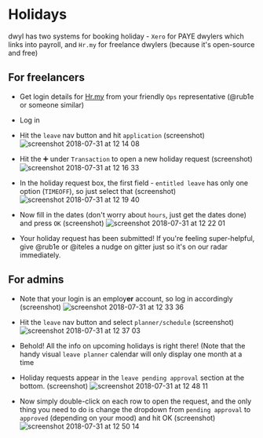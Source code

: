 # Holidays

dwyl has two systems for booking holiday - `Xero` for PAYE dwylers which links into payroll, and `Hr.my` for freelance dwylers (because it's open-source and free)

## For freelancers

* Get login details for [Hr.my](https://hr.my) from your friendly `Ops` representative (@rub1e or someone similar)
* Log in

* Hit the `leave` nav button and hit `application` (screenshot)
![screenshot 2018-07-31 at 12 14 08](https://user-images.githubusercontent.com/11595920/43456442-6ecfc422-94bb-11e8-9878-8a40c88f06b9.png)

* Hit the ➕ under `Transaction` to open a new holiday request (screenshot)
![screenshot 2018-07-31 at 12 16 33](https://user-images.githubusercontent.com/11595920/43456519-b171cb4a-94bb-11e8-9654-777de85e5fb6.png)

* In the holiday request box, the first field - `entitled leave` has only one option (`TIMEOFF`), so just select that (screenshot)
![screenshot 2018-07-31 at 12 19 40](https://user-images.githubusercontent.com/11595920/43456644-2dc2c474-94bc-11e8-8ae4-fcc3ea4added.png)

* Now fill in the dates (don't worry about `hours`, just get the dates done) and press `OK` (screenshot)
![screenshot 2018-07-31 at 12 22 01](https://user-images.githubusercontent.com/11595920/43456746-920a4e2a-94bc-11e8-875f-30999ba1b7f5.png)

* Your holiday request has been submitted! If you're feeling super-helpful, give @rub1e or @iteles a nudge on gitter just so it's on our radar immediately.

## For admins

* Note that your login is an employ**er** account, so log in accordingly (screenshot)
![screenshot 2018-07-31 at 12 33 36](https://user-images.githubusercontent.com/11595920/43457293-4e613d6c-94be-11e8-93cf-f8432e2694e9.png)

* Hit the `leave` nav button and select `planner/schedule` (screenshot)
![screenshot 2018-07-31 at 12 37 03](https://user-images.githubusercontent.com/11595920/43457368-8c1dba40-94be-11e8-9e41-39bc6c93d450.png)

* Behold! All the info on upcoming holidays is right there! (Note that the handy visual `leave planner` calendar will only display one month at a time

* Holiday requests appear in the `leave pending approval` section at the bottom. (screenshot)
![screenshot 2018-07-31 at 12 48 11](https://user-images.githubusercontent.com/11595920/43457910-166f1f94-94c0-11e8-844a-2ff46aa822f8.png)

* Now simply double-click on each row to open the request, and the only thing you need to do is change the dropdown from `pending approval` to `approved` (depending on your mood) and hit OK (screenshot)
![screenshot 2018-07-31 at 12 50 14](https://user-images.githubusercontent.com/11595920/43458042-9f27d9ca-94c0-11e8-927d-78efa08a40ac.png)
 
